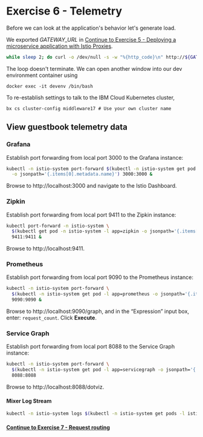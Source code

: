 # Exercise 6 - Telemetry

Before we can look at the application's behavior let's generate load.

We exported _GATEWAY_URL_ in [Continue to Exercise 5 - Deploying a microservice application with Istio Proxies](../exercise-5/README.md).

```sh
while sleep 2; do curl -o /dev/null -s -w "%{http_code}\n" http://${GATEWAY_URL}/productpage; done
```

The loop doesn't terminate.  We can open another window into our dev environment container using

```
docker exec -it devenv /bin/bash
```

To re-establish settings to talk to the IBM Cloud Kubernetes cluster,

```
bx cs cluster-config middleware17 # Use your own cluster name
```

## View guestbook telemetry data

### Grafana

Establish port forwarding from local port 3000 to the Grafana instance:
```sh
kubectl -n istio-system port-forward $(kubectl -n istio-system get pod -l app=grafana \
  -o jsonpath='{.items[0].metadata.name}') 3000:3000 &
```

Browse to http://localhost:3000 and navigate to the Istio Dashboard.

### Zipkin
Establish port forwarding from local port 9411 to the Zipkin instance:
```sh
kubectl port-forward -n istio-system \
  $(kubectl get pod -n istio-system -l app=zipkin -o jsonpath='{.items[0].metadata.name}') \
  9411:9411 &
```

Browse to http://localhost:9411.

### Prometheus
Establish port forwarding from local port 9090 to the Prometheus instance:
```sh
kubectl -n istio-system port-forward \
  $(kubectl -n istio-system get pod -l app=prometheus -o jsonpath='{.items[0].metadata.name}') \
  9090:9090 &
```

Browse to http://localhost:9090/graph, and in the “Expression” input box, enter: `request_count`. Click **Execute**.


### Service Graph
Establish port forwarding from local port 8088 to the Service Graph instance:
```sh
kubectl -n istio-system port-forward \
  $(kubectl -n istio-system get pod -l app=servicegraph -o jsonpath='{.items[0].metadata.name}') \
  8088:8088
```

Browse to http://localhost:8088/dotviz.

#### Mixer Log Stream

```sh
kubectl -n istio-system logs $(kubectl -n istio-system get pods -l istio=mixer -o jsonpath='{.items[0].metadata.name}') mixer | grep \"instance\":\"newlog.logentry.istio-system\"
```

#### [Continue to Exercise 7 - Request routing](../exercise-7/README.md)